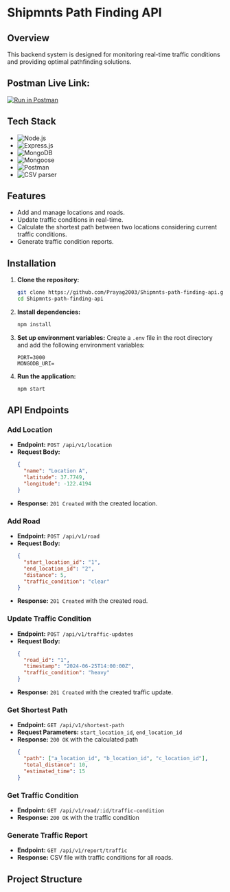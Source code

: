 # Shipmnts Path Finding API

## Overview

This backend system is designed for monitoring real-time traffic conditions and providing optimal pathfinding solutions.

## Postman Live Link:

[![Run in Postman](https://run.pstmn.io/button.svg)](https://www.postman.com/lively-comet-211587/workspace/shipmnts/request/26668533-c183da57-5a03-46a3-9638-b11d7f2d7359?action=share&creator=26668533&ctx=documentation)

## Tech Stack

- ![Node.js](https://img.shields.io/badge/Node.js-339933?style=for-the-badge&logo=nodedotjs&logoColor=white)
- ![Express.js](https://img.shields.io/badge/Express.js-000000?style=for-the-badge&logo=express&logoColor=white)
- ![MongoDB](https://img.shields.io/badge/MongoDB-47A248?style=for-the-badge&logo=mongodb&logoColor=white)
- ![Mongoose](https://img.shields.io/badge/Mongoose-880000?style=for-the-badge&logoColor=white)
- ![Postman](https://img.shields.io/badge/Postman-FF6C37?style=for-the-badge&logo=postman&logoColor=white)
- ![CSV parser](https://img.shields.io/badge/CSV-FFCC00?style=for-the-badge&logoColor=white)

## Features

- Add and manage locations and roads.
- Update traffic conditions in real-time.
- Calculate the shortest path between two locations considering current traffic conditions.
- Generate traffic condition reports.

## Installation

1. **Clone the repository:**

   ```bash
   git clone https://github.com/Prayag2003/Shipmnts-path-finding-api.git
   cd Shipmnts-path-finding-api
   ```

2. **Install dependencies:**

   ```bash
   npm install
   ```

3. **Set up environment variables:**
   Create a `.env` file in the root directory and add the following environment variables:

   ```
   PORT=3000
   MONGODB_URI=
   ```

4. **Run the application:**
   ```bash
   npm start
   ```

## API Endpoints

### Add Location

- **Endpoint:** `POST /api/v1/location`
- **Request Body:**
  ```json
  {
    "name": "Location A",
    "latitude": 37.7749,
    "longitude": -122.4194
  }
  ```
- **Response:** `201 Created` with the created location.

### Add Road

- **Endpoint:** `POST /api/v1/road`
- **Request Body:**
  ```json
  {
    "start_location_id": "1",
    "end_location_id": "2",
    "distance": 5,
    "traffic_condition": "clear"
  }
  ```
- **Response:** `201 Created` with the created road.

### Update Traffic Condition

- **Endpoint:** `POST /api/v1/traffic-updates`
- **Request Body:**
  ```json
  {
    "road_id": "1",
    "timestamp": "2024-06-25T14:00:00Z",
    "traffic_condition": "heavy"
  }
  ```
- **Response:** `201 Created` with the created traffic update.

### Get Shortest Path

- **Endpoint:** `GET /api/v1/shortest-path`
- **Request Parameters:** `start_location_id`, `end_location_id`
- **Response:** `200 OK` with the calculated path
  ```json
  {
    "path": ["a_location_id", "b_location_id", "c_location_id"],
    "total_distance": 10,
    "estimated_time": 15
  }
  ```

### Get Traffic Condition

- **Endpoint:** `GET /api/v1/road/:id/traffic-condition`
- **Response:** `200 OK` with the traffic condition

### Generate Traffic Report

- **Endpoint:** `GET /api/v1/report/traffic`
- **Response:** CSV file with traffic conditions for all roads.

## Project Structure
